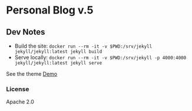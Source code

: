 # Personal Blog v.5

## Dev Notes

- Build the site: `docker run --rm -it -v $PWD:/srv/jekyll jekyll/jekyll:latest jekyll build`
- Serve locally: `docker run --rm -it -v $PWD:/srv/jekyll -p 4000:4000 jekyll/jekyll:latest jekyll serve`

See the theme [Demo](https://artemsheludko.github.io/flexible-jekyll/)

### License

Apache 2.0
